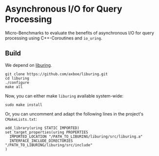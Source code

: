 # Asynchronous I/O for Query Processing

Micro-Benchmarks to evaluate the benefits of asynchronous I/O for query processing using C++-Coroutines and `io_uring`.

## Build

We depend on [liburing](https://github.com/axboe/liburing).

```
git clone https://github.com/axboe/liburing.git
cd liburing
./configure
make all
```

Now, you can either make `liburing` available system-wide:

```
sudo make install
```

Or, you can uncomment and adapt the following lines in the project's `CMakeLists.txt`:

```
add_library(uring STATIC IMPORTED)
set_target_properties(uring PROPERTIES
  IMPORTED_LOCATION "/PATH_TO_LIBURING/liburing/src/liburing.a"
  INTERFACE_INCLUDE_DIRECTORIES "/PATH_TO_LIBURING/liburing/src/include"
)
```
